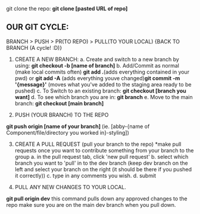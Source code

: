 
git clone the repo: <strong>git clone [pasted URL of repo] </strong>

<h2>OUR GIT CYCLE:</h2> BRANCH > PUSH > PR(TO REPO) > PULL(TO YOUR LOCAL) {BACK TO BRANCH (A cycle! :D)} 

1. CREATE A NEW BRANCH:
  a. Create and switch to a new branch by using: <strong>git checkout -b [name of branch]</strong>
  b. Add/Commit as normal (make local commits often) <strong>git add .</strong>(adds everything contained in your pwd) or <strong>git add -A</strong> (adds everything youve changed)<strong>git commit -m '{message}'</strong> (moves what you've added to the staging area ready to be pushed)
  c. To Switch to an existing branch: <strong>git checkout [branch you want]</strong>
  d. To see which branch you are in: <strong>git branch</strong>
  e. Move to the main branch: <strong>git checkout [main branch]</strong>

2. PUSH (YOUR BRANCH) TO THE REPO

  <strong>git push origin [name of your branch] </strong> (ie. [abby-{name of Component/file/directory you worked in}-styling])

3. CREATE A PULL REQUEST (pull your branch to the repo)
    *make pull requests once you want to contribute something from your branch to the group
  a. in the pull request tab, click 'new pull request'
  b. select which branch you want to 'pull' in to the dev branch (keep dev branch on the left and select your branch on the right (it should be there if you pushed it correctly))
  c. type in any comments you wish.
  d. submit

4. PULL ANY NEW CHANGES TO YOUR LOCAL.

  <strong>git pull origin dev</strong>
  this command pulls down any approved changes to the repo
  make sure you are on the main dev branch when you pull down.

